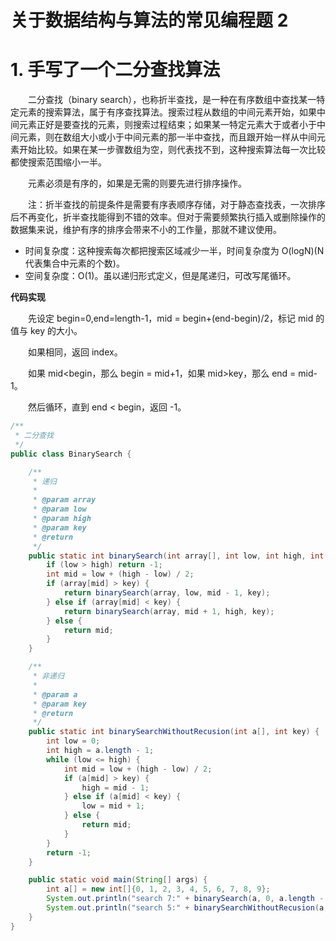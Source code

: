 # 关于数据结构与算法的常见编程题 2

# 1. 手写了一个二分查找算法

　　二分查找（binary search），也称折半查找，是一种在有序数组中查找某一特定元素的搜索算法，属于有序查找算法。搜索过程从数组的中间元素开始，如果中间元素正好是要查找的元素，则搜索过程结束；如果某一特定元素大于或者小于中间元素，则在数组大小或小于中间元素的那一半中查找，而且跟开始一样从中间元素开始比较。如果在某一步骤数组为空，则代表找不到，这种搜索算法每一次比较都使搜索范围缩小一半。

　　元素必须是有序的，如果是无需的则要先进行排序操作。

　　注：折半查找的前提条件是需要有序表顺序存储，对于静态查找表，一次排序后不再变化，折半查找能得到不错的效率。但对于需要频繁执行插入或删除操作的数据集来说，维护有序的排序会带来不小的工作量，那就不建议使用。

* 时间复杂度：这种搜索每次都把搜索区域减少一半，时间复杂度为 O(logN)(N 代表集合中元素的个数)。
* 空间复杂度：O(1)。虽以递归形式定义，但是尾递归，可改写尾循环。

**代码实现**

　　先设定 begin=0,end=length-1，mid = begin+(end-begin)/2，标记 mid 的值与 key 的大小。

　　如果相同，返回 index。

　　如果 mid<begin，那么 begin = mid+1，如果 mid>key，那么 end = mid-1。

　　然后循环，直到 end < begin，返回 -1。

```java
/**
 * 二分查找
 */
public class BinarySearch {

    /**
     * 递归
     *
     * @param array
     * @param low
     * @param high
     * @param key
     * @return
     */
    public static int binarySearch(int array[], int low, int high, int key) {
        if (low > high) return -1;
        int mid = low + (high - low) / 2;
        if (array[mid] > key) {
            return binarySearch(array, low, mid - 1, key);
        } else if (array[mid] < key) {
            return binarySearch(array, mid + 1, high, key);
        } else {
            return mid;
        }
    }

    /**
     * 非递归
     *
     * @param a
     * @param key
     * @return
     */
    public static int binarySearchWithoutRecusion(int a[], int key) {
        int low = 0;
        int high = a.length - 1;
        while (low <= high) {
            int mid = low + (high - low) / 2;
            if (a[mid] > key) {
                high = mid - 1;
            } else if (a[mid] < key) {
                low = mid + 1;
            } else {
                return mid;
            }
        }
        return -1;
    }

    public static void main(String[] args) {
        int a[] = new int[]{0, 1, 2, 3, 4, 5, 6, 7, 8, 9};
        System.out.println("search 7:" + binarySearch(a, 0, a.length - 1, 7));
        System.out.println("search 5:" + binarySearchWithoutRecusion(a, 5));
    }
}
```

